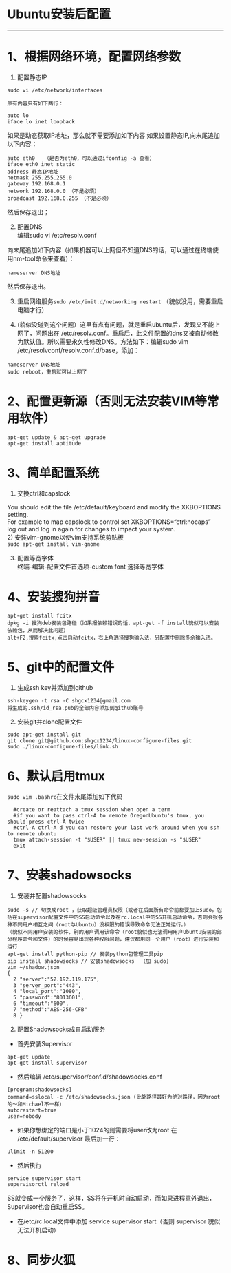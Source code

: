 # Ubuntu安装后配置
---
# 1、根据网络环境，配置网络参数

1) 配置静态IP

`sudo vi /etc/network/interfaces`

	原有内容只有如下两行：
```
auto lo
iface lo inet loopback
```
如果是动态获取IP地址，那么就不需要添加如下内容
如果设置静态IP,向末尾追加以下内容：
```
auto eth0   （是否为eth0，可以通过ifconfig -a 查看）
iface eth0 inet static
address 静态IP地址
netmask 255.255.255.0
gateway 192.168.0.1 
network 192.168.0.0 （不是必须） 
broadcast 192.168.0.255 （不是必须）
```
然后保存退出；

2) 配置DNS  
编辑sudo vi /etc/resolv.conf

向末尾追加如下内容（如果机器可以上网但不知道DNS的话，可以通过在终端使用nm-tool命令来查看）：
```
nameserver DNS地址
```
然后保存退出。

3) 重启网络服务`sudo /etc/init.d/networking restart` （貌似没用，需要重启电脑才行）


4) (貌似没碰到这个问题）这里有点有问题，就是重启ubuntu后，发现又不能上网了，问题出在 /etc/resolv.conf。重启后，此文件配置的dns又被自动修改为默认值。所以需要永久性修改DNS。方法如下：编辑sudo vim /etc/resolvconf/resolv.conf.d/base，添加：
```
nameserver DNS地址
sudo reboot，重启就可以上网了
```

# 2、配置更新源（否则无法安装VIM等常用软件）
```
apt-get update & apt-get upgrade
apt-get install aptitude
```

# 3、简单配置系统
1) 交换ctrl和capslock

You should edit the file /etc/default/keyboard and modify the XKBOPTIONS setting.  
For example to map capslock to control set XKBOPTIONS=“ctrl:nocaps”  
log out and log in again for changes to impact your system.  
2) 安装vim-gnome以使vim支持系统剪贴板  
`sudo apt-get install vim-gnome`

3) 配置等宽字体  
终端-编辑-配置文件首选项-custom font 选择等宽字体

# 4、安装搜狗拼音
```
apt-get install fcitx
dpkg -i 搜狗deb安装包路径（如果报依赖错误的话，apt-get -f install貌似可以安装依赖包，从而解决此问题）
alt+F2,搜索fcitx,点击启动fcitx，右上角选择搜狗输入法，另配置中删除多余输入法。
```

# 5、git中的配置文件
1) 生成ssh key并添加到github
```
ssh-keygen -t rsa -C shgcx1234@gmail.com
将生成的.ssh/id_rsa.pub的全部内容添加到github账号
```

2) 安装git并clone配置文件
```
sudo apt-get install git
git clone git@github.com:shgcx1234/linux-configure-files.git
sudo ./linux-configure-files/link.sh
```

# 6、默认启用tmux
`sudo vim .bashrc`在文件末尾添加如下代码
```
  #create or reattach a tmux session when open a term
  #if you want to pass ctrl-A to remote OregonUbuntu's tmux, you should press ctrl-A twice
  #ctrl-A ctrl-A d you can restore your last work around when you ssh to remote ubuntu
  tmux attach-session -t "$USER" || tmux new-session -s "$USER"
  exit
```

# 7、安装shadowsocks
1) 安装并配置shadowsocks
```
sudo -s // 切换成root ，获取超级管理员权限（或者在后面所有命令前都要加上sudo，包括在supervisor配置文件中的SS启动命令以及在rc.local中的SS开机启动命令，否则会报各种不同用户相互之间（root与Ubuntu）没权限的错误导致命令无法正常运行。）
（貌似不同用户安装的软件，别的用户调用该命令（root貌似也无法调用用户Ubuntu安装的部分程序命令和文件）的时候容易出现各种权限问题，建议都用同一个用户（root）进行安装和运行
apt-get install python-pip // 安装python包管理工具pip
pip install shadowsocks // 安装shadowsocks  （加 sudo)
vim ~/shadow.json
{
  2 "server":"52.192.119.175",
  3 "server_port":"443",
  4 "local_port":"1080",
  5 "password":"8013601",
  6 "timeout":"600",
  7 "method":"AES-256-CFB"
  8 }
```
2) 配置Shadowsocks成自启动服务
* 首先安装Supervisor
```
apt-get update
apt-get install supervisor
```
* 然后编辑 /etc/supervisor/conf.d/shadowsocks.conf
```
[program:shadowsocks]
command=sslocal -c /etc/shadowsocks.json (此处路径最好为绝对路径，因为root的～和Michael不一样）
autorestart=true
user=nobody
```
* 如果你想绑定的端口是小于1024的则需要将user改为root
在 /etc/default/supervisor 最后加一行：
```
ulimit -n 51200
```
* 然后执行
```
service supervisor start
supervisorctl reload
```
SS就变成一个服务了，这样，SS将在开机时自动启动，而如果进程意外退出，Supervisor也会自动重启SS。
* 在/etc/rc.local文件中添加 service supervisor start（否则 supervisor 貌似无法开机启动）

# 8、同步火狐



